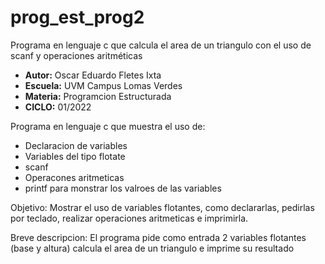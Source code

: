 # prog_est_prog2
Programa en lenguaje c que calcula el area de un triangulo con el uso de scanf y operaciones aritméticas 

* <b> Autor:</b> Oscar Eduardo Fletes Ixta
* <b> Escuela:</b> UVM Campus Lomas Verdes
* <b> Materia:</b> Programcion Estructurada
* <b> CICLO:</b> 01/2022

Programa en lenguaje c que muestra el uso de:
* Declaracion de variables 
* Variables del tipo flotate
* scanf
* Operacones aritmeticas 
* printf para monstrar los valroes de las variables

Objetivo:
Mostrar el uso de variables flotantes, como declararlas, pedirlas por teclado,
realizar operaciones aritmeticas e imprimirla. 

Breve descripcion:
El programa pide como entrada 2 variables flotantes (base y altura)
calcula el area de un triangulo e imprime su resultado
